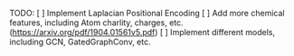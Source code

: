 TODO:
[ ] Implement Laplacian Positional Encoding
[ ] Add more chemical features, including Atom charlity, charges, etc. (https://arxiv.org/pdf/1904.01561v5.pdf)
[ ] Implement different models, including GCN, GatedGraphConv, etc.